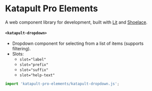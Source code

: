 # Katapult Pro Elements
A web component library for development, built with [Lit](https://lit.dev/docs/) and [Shoelace](https://shoelace.style/).

#### `<katapult-dropdown>`
- Dropdown component for selecting from a list of items (supports filtering).
- Slots: 
  - `slot="label"`
  - `slot="prefix"`
  - `slot="suffix"`
  - `slot="help-text"`
```js
import 'katapult-pro-elements/katapult-dropdown.js';
```